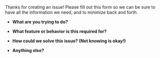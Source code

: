 Thanks for creating an issue! Please fill out this form so we can be
sure to have all the information we need, and to minimize back and forth.

* **What are you trying to do?**

* **What feature or behavior is this required for?**

* **How could we solve this issue? (Not knowing is okay!)**

* **Anything else?**
